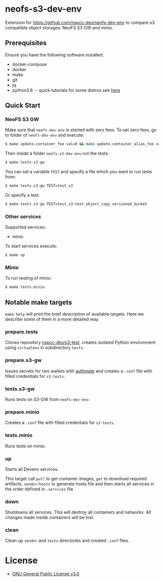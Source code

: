 # neofs-s3-dev-env

Extension for https://github.com/nspcc-dev/neofs-dev-env to compare s3 compatible object storages: NeoFS S3 GW and minio. 

## Prerequisites

Ensure you have the following software installed:
* docker-compose 
* docker
* make 
* git
* jq 
* python3.6 -- quick tutorials for some distros see [here](https://github.com/nspcc-dev/s3-tests/blob/master/NEOFS_README.md)

## Quick Start

### NeoFS S3 GW

Make sure that `neofs-dev-env` is started with zero fees. To set zero fees, go to folder of `neofs-dev-env` and execute:
```bash
$ make update.container_fee val=0 && make update.container_alias_fee val=0
```
Then inside a folder `neofs-s3-dev-env` run the tests:
```bash
$ make tests.s3-gw
```

You can set a variable `TEST` and specify a file which you want to run tests from:
```bash
$ make tests.s3-gw TEST=test_s3 
```
Or specify a test: 
```bash
$ make tests.s3-gw TEST=test_s3:test_object_copy_versioned_bucket          
```

### Other services

Supported services:
* minio

To start services execute:
```bash
$ make up
```

### Minio

To run testing of minio:
```bash
$ make tests.minio
```

## Notable make targets

`make help` will print the brief description of available targets. Here we
describe some of them in a more detailed way.

### prepare.tests

Clones repository [nspcc-dev/s3-test](https://github.com/nspcc-dev/s3-tests), creates isolated Python environment using `virtualenv` in subdirectory `tests`. 

### prepare.s3-gw

Issues secrets for two wallets with [authmate](https://github.com/nspcc-dev/neofs-s3-gw/blob/master/docs/authmate.md) and creates a `.conf` file with filled credentials for `s3-tests`.

### tests.s3-gw

Runs tests on S3-GW from `neofs-dev-env`.

### prepare.minio

Creates a `.conf` file with filled credentials for `s3-tests`.

### tests.minio 

Runs tests on minio.

### up

Starts all Devenv services.

This target call `pull` to get container images, `get` to download required
artifacts, `vendor/hosts` to generate hosts file and then starts all services in the order defined in `.services` file.

### down

Shutdowns all services. This will destroy all containers and networks. All
changes made inside containers will be lost.

### clean

Clean up `vendor` and `tests` directories and created `.conf` files.



# License

- [GNU General Public License v3.0](LICENSE)
